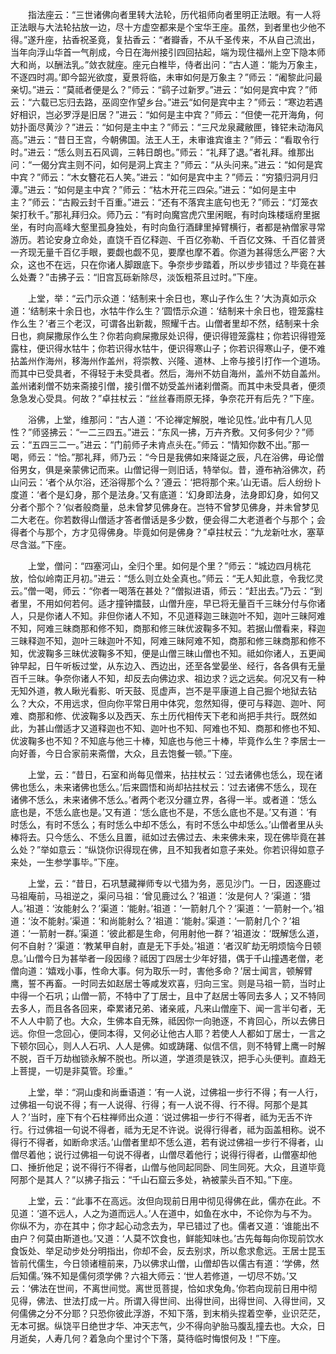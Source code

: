 <!-- { "loadSidebar": true } -->
　　指法座云：“三世诸佛向者里转大法轮，历代祖师向者里明正法眼。有一人将正法眼与大法轮拈放一边，尽十方虚空都来是个宝华王座。虽然，到者里也少他不得。”遂升座，拈香祝圣竟，复拈香云：“者瓣香，不从千圣传来，不从自己流出，当年向浮山华首一气削成，今日在海州接引四回拈起，端为现住福州上空下隐本师大和尚，以酬法乳。”敛衣就座。座元白椎毕，侍者出问：“古人道：‘能为万象主，不逐四时凋。’即今韶光欲度，夏景将临，未审如何是万象主？”师云：“阇黎此问最亲切。”进云：“莫祗者便是么？”师云：“鹞子过新罗。”进云：“如何是宾中宾？”师云：“六载已忘归去路，巫闾空作望乡台。”进云“如何是宾中主？”师云：“寒边若遇好相识，岂必罗浮是旧居？”进云：“如何是主中宾？”师云：“但使一花开海角，何妨扑面尽黄沙？”进云：“如何是主中主？”师云：“三尺龙泉藏敝匣，锋铓未动海风高。”进云：“昔日王宫，今朝佛国。法王人王，未审谁宾谁主？”师云：“看取令行时。”进云：“恁么则五石风调，三韩日朗也。”师云：“礼拜了退。”者礼拜。维那出问：“一偈分宾主则不问，如何是洞上宾主？”师云：“从头问来。”进云：“如何是宾中宾？”师云：“木女簪花石人笑。”进云：“如何是宾中主？”师云：“穷猿归洞月归潭。”进云：“如何是主中宾？”师云：“枯木开花三四朵。”进云：“如何是主中主？”师云：“古殿云封千百重。”进云：“还有不落宾主底句也无？”师云：“灯笼衣架打秋千。”那礼拜归众。师乃云：“有时向魔宫虎穴里闲眠，有时向珠楼瑶府里据坐，有时向高峰大壑里孤身独处，有时向鱼行酒肆里掉臂横行，者都是衲僧家寻常游历。若论安身立命处，直饶千百亿释迦、千百亿弥勒、千百亿文殊、千百亿普贤一齐现无量千百亿手眼，要觑也觑不见，要摩也摩不着。你道为甚得恁么严密？大众，这也不在远，只在你诸人脚跟底下。争奈步步踏着，所以步步错过？毕竟在甚么处聻？”击拂子云：“旧宫瓦砾新除尽，淡饭粗茶且过时。”下座。

　　上堂，举：“云门示众道：‘结制来十余日也，寒山子作么生？’大沩真如示众道：‘结制来十余日也，水牯牛作么生？’圆悟示众道：‘结制来十余日也，镫笼露柱作么生？’者三个老汉，可谓各出新裁，照耀千古。山僧者里却不然，结制来十余日也，痾屎撒尿作么生？你若向痾屎撒尿处识得，便识得镫笼露柱；你若识得镫笼露柱，便识得水牯牛；你若识得水牯牛，便识得寒山子；你若识得寒山子，便不难拈盖州作海州，移海州作盖州，将崇教、兴隆、道林、上帝与接引打作一个道场。而其中已受具者，不得轻于未受具者。然后，海州不妨自海州，盖州不妨自盖州。盖州诸刹僧不妨来斋接引僧，接引僧不妨受盖州诸刹僧斋。而其中未受具者，便须急急发心受具。何故？”卓拄杖云：“丝丝春雨原无择，争奈花开有后先？”下座。

　　浴佛，上堂，维那问：“古人道：‘不论禅定解脱，唯论见性。’此中有几人见性？”师竖拂云：“一二三四五。”进云：“东风一拂，万卉齐敷。又何多何少？”师云：“五四三二一。”进云：“门前师子未肯点头在。”师云：“情知你数不出。”那一喝，师云：“恰。”那礼拜，师乃云：“今日是我佛如来降诞之辰，凡在浴佛，毋论僧俗男女，俱是亲蒙佛记而来。山僧记得一则旧话，特举似。昔，遵布衲浴佛次，药山问云：‘者个从尔浴，还浴得那个么？’遵云：‘把将那个来。’山无语。后人纷纷卜度道：‘者个是幻身，那个是法身。’又有底道：‘幻身即法身，法身即幻身，如何又分者个那个？’似者般商量，总未曾梦见佛身在。岂特不曾梦见佛身，并未曾梦见二大老在。你若数得山僧适才答者僧话是多少数，便会得二大老道者个与那个；会得者个与那个，方才见得佛身。毕竟如何是佛身？”卓拄杖云：“九龙新吐水，塞草尽含滋。”下座。

　　上堂，僧问：“四塞河山，全归个里。如何是个里？”师云：“城边四月桃花放，恰似岭南正月初。”进云：“恁么则立处全真也。”师云：“无人知此意，令我忆灵云。”僧一喝，师云：“你者一喝落在甚处？”僧拟进语，师云：“赶出去。”乃云：“到者里，不用如何若何。适才撞钟擂鼓，山僧升座，早已将无量百千三昧分付与你诸人，只是你诸人不知。非但你诸人不知，不见道释迦三昧迦叶不知，迦叶三昧阿难不知，阿难三昧商那和修不知，商那和修三昧优波鞠多不知。若据山僧看来，释迦三昧释迦不知，迦叶三昧迦叶不知，阿难三昧阿难不知，商那和修三昧商那和修不知，优波鞠多三昧优波鞠多不知，便是山僧三昧山僧也不知。祗如你诸人，五更闻钟早起，日午听板过堂，从东边入、西边出，还至各堂晏坐、经行，各各俱有无量百千三昧。争奈你诸人不知，却反去向佛边求、祖边求？远之远矣。何况又有一种无知外道，教人瞅光看影、听天鼓、觅虚声，岂不是平康道上自己掘个地狱去钻么？大众，不用远求，但向你平常日用中体究，忽然知得，便可与释迦、迦叶、阿难、商那和修、优波鞠多以及西天、东土历代相传天下老和尚把手共行。既然如此，为甚山僧适才又道释迦也不知、迦叶也不知、阿难也不知、商那和修也不知、优波鞠多也不知？不知底与他三十棒，知底也与他三十棒，毕竟作么生？李居士一向好善，今日合家前来斋僧，大众，且去饱餐一顿。”下座。

　　上堂，云：“昔日，石室和尚每见僧来，拈拄杖云：‘过去诸佛也恁么，现在诸佛也恁么，未来诸佛也恁么。’后来圆悟和尚却拈拄杖云：‘过去诸佛不恁么，现在诸佛不恁么，未来诸佛不恁么。’者两个老汉分疆立界，各得一半。或者道：‘恁么底也是，不恁么底也是。’又有道：‘恁么底也不是，不恁么底也不是。’又有道：‘有时恁么，有时不恁么；有时恁么中却不恁么，有时不恁么中却恁么。’山僧者里从头棒将去。只今恁么、不恁么且置，祗如过去佛过去、未来佛未来，现在佛毕竟在甚么处？”举如意云：“纵饶你识得现在佛，且不知我者如意子来处。你若识得如意子来处，一生参学事毕。”下座。

　　上堂，云：“昔日，石巩慧藏禅师专以弋猎为务，恶见沙门。一日，因逐鹿过马祖庵前，马祖逆之，渠问马祖：‘曾见鹿过么？’祖道：‘汝是何人？’渠道：‘猎人。’祖道：‘汝能射么？’渠道：‘能射。’祖道：‘一箭射几个？’渠道：‘一箭射一个。’祖道：‘汝不能射。’渠道：‘和尚能射么？’祖道：‘能射。’渠道：‘一箭射几个？’祖道：‘一箭射一群。’渠道：‘彼此都是生命，何用射他一群？’祖道汝：‘既解恁么道，何不自射？’渠道：‘教某甲自射，直是无下手处。’祖道：‘者汉旷劫无明烦恼今日顿息。’山僧今日为甚举者一段因缘？祗因丁四居士少年好猎，偶于千山撞遇老僧，老僧向道：‘嬉戏小事，性命大事。何为取乐一时，害他多命？’居士闻言，顿解臂鹰，誓不再畜。一时同去如赵居士等咸发欢喜，归向三宝。则是马祖一箭，当时止中得一个石巩；山僧一箭，不特中了丁居士，且中了赵居士等同去多人；又不特同去多人，而且各各回来，牵累诸兄弟、诸亲戚，凡来山僧座下、闻一言半句者，无不人人中箭了也。大众，生佛本自无殊，祗因你一向驰逐，不肯回心，所以去佛日远。你但一念回心，便同本得，又何必让他古人耶？若使人人都如丁居士，一言之下顿尔回心，则人人石巩、人人是佛。如或踌躇、似信不信，则不特臂上鹰一时解不脱，百千万劫枷锁永解不脱也。所以道，学道须是铁汉，把手心头便判。直趋无上菩提，一切是非莫管。珍重。”

　　上堂，举：“洞山虔和尚垂语道：‘有一人说，过佛祖一步行不得；有一人行，过佛祖一句说不得；有一人说得、行得；有一人说不得、行不得。阿那个是其人？’当时，座下有个石柱禅师出众道：‘说过佛祖一步行不得者，祗为无舌不许行。行过佛祖一句说不得者，祗为无足不许说。说得行得者，祗为函盖相称。说不得行不得者，如断命求活。’山僧者里却不恁么道，若有说过佛祖一步行不得者，山僧尽着他；说行过佛祖一句说不得者，山僧尽着他行；说得行得者，山僧塞却他口、捶折他足；说不得行不得者，山僧与他同起同卧、同生同死。大众，且道毕竟阿那个是其人？”以拂子指云：“千山石窟云多处，衲被蒙头百不知。”下座。

　　上堂，云：“此事不在高远。汝但向现前日用中彻见得佛在此，儒亦在此。不见道：‘道不远人，人之为道而远人。’人在道中，如鱼在水中，不论你为与不为。你纵不为，亦在其中；你才起心动念去为，早已错过了也。儒者又道：‘谁能出不由户？何莫由斯道也。’又道：‘人莫不饮食也，鲜能知味也。’古先每每向你现前饮水食饭处、举足动步处分明指出，你却不会，反去别求，所以愈求愈远。王居士昆玉皆前代儒生，今日领诸檀前来，乃以佛求山僧，山僧却告以儒古有道：‘学佛，然后知儒。’殊不知是儒何须学佛？六祖大师云：‘世人若修道，一切尽不妨。’又云：‘佛法在世间，不离世间觉。离世觅菩提，恰如求兔角。’你若向现前日用中彻见得，佛法、世法打成一片。所谓入得世间、出得世间，出得世间、入得世间，又何儒佛之分不分耶？只恐你彼此浮游，不知下落，到末梢头捏着空拳，业识茫茫，无本可据。纵饶平日绝世才华、冲天志气，少不得向驴胎马腹乱撞去也。大众，日月逝矣，人寿几何？着急向个里讨个下落，莫待临时悔恨何及！”下座。

